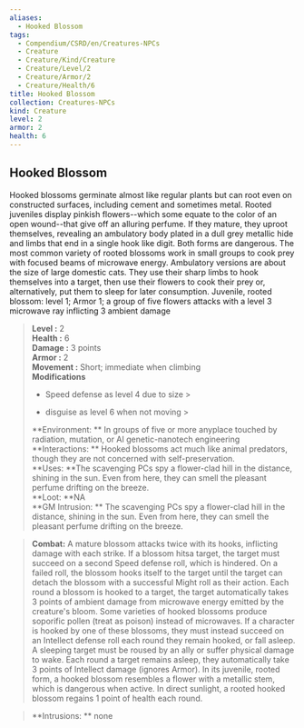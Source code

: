 ```yaml
---
aliases:
  - Hooked Blossom
tags:
  - Compendium/CSRD/en/Creatures-NPCs
  - Creature
  - Creature/Kind/Creature
  - Creature/Level/2
  - Creature/Armor/2
  - Creature/Health/6
title: Hooked Blossom
collection: Creatures-NPCs
kind: Creature
level: 2
armor: 2
health: 6
---
```

## Hooked Blossom  
Hooked blossoms germinate almost like regular plants but can root even on constructed surfaces, including cement and sometimes metal. Rooted juveniles display pinkish flowers--which some equate to the color of an open wound--that give off an alluring perfume. 
If they mature, they uproot themselves, revealing an ambulatory body plated in a dull grey metallic hide and limbs that end in a single hook like digit. 
Both forms are dangerous. The most common variety of rooted blossoms work in small groups to cook prey with focused beams of microwave energy. Ambulatory versions are about the size of large domestic cats. They use their sharp limbs to hook themselves into a target, then use their flowers to cook their prey or, alternatively, put them to sleep for later consumption.
Juvenile, rooted blossom: level 1; Armor 1; a group of five flowers attacks with a level 3 microwave ray inflicting 3 ambient damage  

  
> **Level :** 2  
> **Health :** 6  
> **Damage :** 3 points  
> **Armor :** 2  
> **Movement :** Short; immediate when climbing  
> **Modifications**  
>- Speed defense as level 4 due to size >
>  
>- disguise as level 6 when not moving >
>  
> **Environment: ** In groups of five or more anyplace touched by radiation, mutation, or AI genetic-nanotech engineering  
> **Interactions: ** Hooked blossoms act much like animal predators, though they are not concerned with self-preservation.  
> **Uses: **The scavenging PCs spy a flower-clad hill in the distance, shining in the sun. Even from here, they can smell the pleasant perfume drifting on the breeze.  
> **Loot: **NA  
> **GM Intrusion: ** The scavenging PCs spy a flower-clad hill in the distance, shining in the sun. Even from here, they can smell the pleasant perfume drifting on the breeze.  

> **Combat:** 
> A mature blossom attacks twice with its hooks, inflicting damage with each strike. If a blossom hitsa target, the target must succeed on a second Speed defense roll, which is hindered. On a failed roll, the blossom hooks itself to the target until the target can detach the blossom with a successful Might roll as their action. Each round a blossom is hooked to a target, the target automatically takes 3 points of ambient damage from microwave energy emitted by the creature's bloom. Some varieties of hooked blossoms produce soporific pollen (treat as poison) instead of microwaves. If a character is hooked by one of these blossoms, they must instead succeed on an Intellect defense roll each round they remain hooked, or fall asleep. A sleeping target must be roused by an ally or suffer physical damage to wake. Each round a target remains asleep, they automatically take 3 points of Intellect damage (ignores Armor). In its juvenile, rooted form, a hooked blossom resembles a flower with a metallic stem, which is dangerous when active. In direct sunlight, a rooted hooked blossom regains 1 point of health each round.  
  

> **Intrusions: ** 
> none  
